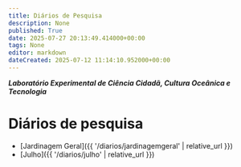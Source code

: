 ```yaml
---
title: Diários de Pesquisa
description: None
published: True
date: 2025-07-27 20:13:49.414000+00:00
tags: None
editor: markdown
dateCreated: 2025-07-12 11:14:10.952000+00:00
---
```


***Laboratório Experimental de Ciência Cidadã, Cultura Oceânica e Tecnologia***


# Diários de pesquisa


- [Jardinagem Geral]({{ '/diarios/jardinagemgeral' | relative_url }})
- [Julho]({{ '/diarios/julho' | relative_url }})
